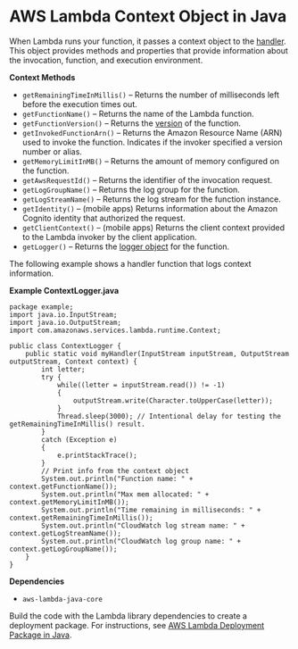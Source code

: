 # AWS Lambda Context Object in Java<a name="java-context-object"></a>

When Lambda runs your function, it passes a context object to the [handler](java-programming-model-handler-types.md)\. This object provides methods and properties that provide information about the invocation, function, and execution environment\.

**Context Methods**
+ `getRemainingTimeInMillis()` – Returns the number of milliseconds left before the execution times out\.
+ `getFunctionName()` – Returns the name of the Lambda function\.
+ `getFunctionVersion()` – Returns the [version](versioning-aliases.md) of the function\.
+ `getInvokedFunctionArn()` – Returns the Amazon Resource Name \(ARN\) used to invoke the function\. Indicates if the invoker specified a version number or alias\.
+ `getMemoryLimitInMB()` – Returns the amount of memory configured on the function\.
+ `getAwsRequestId()` – Returns the identifier of the invocation request\.
+ `getLogGroupName()` – Returns the log group for the function\.
+ `getLogStreamName()` – Returns the log stream for the function instance\.
+ `getIdentity()` – \(mobile apps\) Returns information about the Amazon Cognito identity that authorized the request\.
+ `getClientContext()` – \(mobile apps\) Returns the client context provided to the Lambda invoker by the client application\.
+ `getLogger()` – Returns the [logger object](java-logging.md) for the function\.

The following example shows a handler function that logs context information\.

**Example ContextLogger\.java**  

```
package example;
import java.io.InputStream;
import java.io.OutputStream;
import com.amazonaws.services.lambda.runtime.Context;

public class ContextLogger {
    public static void myHandler(InputStream inputStream, OutputStream outputStream, Context context) {
        int letter;
        try {
            while((letter = inputStream.read()) != -1)
            {
                outputStream.write(Character.toUpperCase(letter));
            }
            Thread.sleep(3000); // Intentional delay for testing the getRemainingTimeInMillis() result.
        }
        catch (Exception e)
        {
            e.printStackTrace();
        }
        // Print info from the context object
        System.out.println("Function name: " + context.getFunctionName());
        System.out.println("Max mem allocated: " + context.getMemoryLimitInMB());
        System.out.println("Time remaining in milliseconds: " + context.getRemainingTimeInMillis());
        System.out.println("CloudWatch log stream name: " + context.getLogStreamName());
        System.out.println("CloudWatch log group name: " + context.getLogGroupName());
    }
}
```

**Dependencies**
+ `aws-lambda-java-core`

Build the code with the Lambda library dependencies to create a deployment package\. For instructions, see [AWS Lambda Deployment Package in Java](lambda-java-how-to-create-deployment-package.md)\.